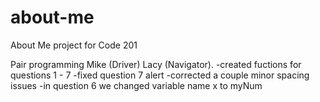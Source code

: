 # about-me
About Me project for Code 201

Pair programming Mike (Driver) Lacy (Navigator).
-created fuctions for questions 1 - 7
-fixed question 7 alert
-corrected a couple minor spacing issues
-in question 6 we changed variable name x to myNum  